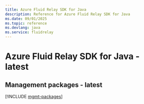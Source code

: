 ```yaml
---
title: Azure Fluid Relay SDK for Java
description: Reference for Azure Fluid Relay SDK for Java
ms.date: 09/01/2025
ms.topic: reference
ms.devlang: java
ms.service: fluidrelay
---
```

# Azure Fluid Relay SDK for Java - latest

## Management packages - latest
[!INCLUDE [mgmt-packages](fluid-relay-mgmt-index.md)]